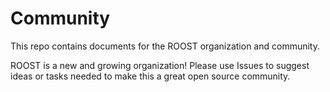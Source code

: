 # Community
This repo contains documents for the ROOST organization and community. 

ROOST is a new and growing organization! Please use Issues to suggest ideas or tasks needed to make this a great open source community. 
